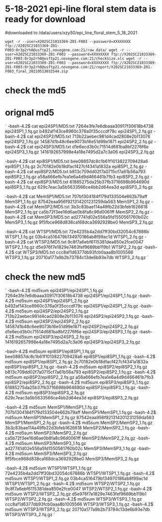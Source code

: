 # 5-18-2021 epi-line floral stem data is ready for download
#downloaded to /data/users/xzy50/epi_line_floral_stem_5_18_2021

`
wget -r --user=X202SC21033369-Z01-F003 --password=XXXXXXXX ftp://X202SC21033369-Z01-F003:0r3p2rh0@usftp21.novogene.com:21/raw_data/
wget -r --user=X202SC21033369-Z01-F003 --password=XXXXXXXX ftp://X202SC21033369-Z01-F003:0r3p2rh0@usftp21.novogene.com:21/checkSize.xls
wget -r --user=X202SC21033369-Z01-F003 --password=XXXXXXXX ftp://X202SC21033369-Z01-F003:0r3p2rh0@usftp21.novogene.com:21/report/X202SC21033369-Z01-F003_final_20210513032544.zip 
`
# check the md5
# orignal md5 
`
-bash-4.2$ cat epi24SP1/MD5.txt 
7264e3fe7e6dbaaa30917f30618b4738  epi24SP1_1.fq.gz
b492af143ce8960c376a0f35cccdf79c  epi24SP1_2.fq.gz
-bash-4.2$ cat epi24SP2/MD5.txt 
713b22aebec981d4cad2808e2b113076  epi24SP2_1.fq.gz
14587d1b48c6ee9073b16e51d99e1871  epi24SP2_2.fq.gz
-bash-4.2$ cat epi24SP3/MD5.txt 
d1e6ecd3b0c71514d681ba8bf2276f6e  epi24SP3_1.fq.gz
1416192657998e4a18e7495d2a7c3a06  epi24SP3_2.fq.gz

-bash-4.2$ cat epi8SP1/MD5.txt 
bee08857dc8c1b61f1013822709428a6  epi8SP1_1.fq.gz
2c70182e0b18dfacf427cf4341a1832a  epi8SP1_2.fq.gz
-bash-4.2$ cat epi8SP2/MD5.txt 
b813c709dd02f7a0715cf7a61b56a793  epi8SP2_1.fq.gz
a58a666efb7ea1e6a4d9d466461b7fb3  epi8SP2_2.fq.gz
-bash-4.2$ cat epi8SP3/MD5.txt 
61885275da25b37fb3716698b964690d  epi8SP3_1.fq.gz
629c7eac3a5b5633566ce4bb2d64ea3d  epi8SP3_2.fq.gz

-bash-4.2$ cat MemSP1/MD5.txt 
707b1304184f179d133504e662b79aff  MemSP1_1.fq.gz
87542eaa956f921314201231259da563  MemSP1_2.fq.gz
-bash-4.2$ cat MemSP2/MD5.txt 
3b3c83bae114a49fb22d3bfeb1626618  MemSP2_1.fq.gz
ca5b72f3ee16d6ae0b8fa8c96d0061ff  MemSP2_2.fq.gz
-bash-4.2$ cat MemSP3/MD5.txt 
ad27741d02e556a5fd1550561760b02c  MemSP3_1.fq.gz
9f5fbce968d838ca168dca3692928be0  MemSP3_2.fq.gz

-bash-4.2$ cat WTSP1/MD5.txt 
72e4235b4a2dd7ff30bd32054c67886b  WTSP1_1.fq.gz
03b4ca516479b134970186ab8f99ac1d  WTSP1_2.fq.gz
-bash-4.2$ cat WTSP2/MD5.txt 
9c8f7a6ebf6115381dea850e2fce0047  WTSP2_1.fq.gz
d5e976f7e1829e7463fef9669bb119b1  WTSP2_2.fq.gz
-bash-4.2$ cat WTSP3/MD5.txt 
ccc8af1d6377db93fcb0aaa8b1005566  WTSP3_1.fq.gz
20710a177a9b2b73784c13de6b93e7db  WTSP3_2.fq.gz
`
# check the new md5
`
-bash-4.2$ md5sum epi24SP1/epi24SP1_1.fq.gz 
7264e3fe7e6dbaaa30917f30618b4738  epi24SP1/epi24SP1_1.fq.gz
-bash-4.2$ md5sum epi24SP1/epi24SP1_2.fq.gz 
b492af143ce8960c376a0f35cccdf79c  epi24SP1/epi24SP1_2.fq.gz
-bash-4.2$ md5sum epi24SP2/epi24SP2_1.fq.gz 
713b22aebec981d4cad2808e2b113076  epi24SP2/epi24SP2_1.fq.gz
-bash-4.2$ md5sum epi24SP2/epi24SP2_2.fq.gz 
14587d1b48c6ee9073b16e51d99e1871  epi24SP2/epi24SP2_2.fq.gz
d1e6ecd3b0c71514d681ba8bf2276f6e  epi24SP3/epi24SP3_1.fq.gz
-bash-4.2$ md5sum epi24SP3/epi24SP3_2.fq.gz 
1416192657998e4a18e7495d2a7c3a06  epi24SP3/epi24SP3_2.fq.gz

-bash-4.2$ md5sum epi8SP1/epi8SP1_1.fq.gz 
bee08857dc8c1b61f1013822709428a6  epi8SP1/epi8SP1_1.fq.gz
-bash-4.2$ md5sum epi8SP1/epi8SP1_2.fq.gz 
2c70182e0b18dfacf427cf4341a1832a  epi8SP1/epi8SP1_2.fq.gz
-bash-4.2$ md5sum epi8SP2/epi8SP2_1.fq.gz 
b813c709dd02f7a0715cf7a61b56a793  epi8SP2/epi8SP2_1.fq.gz
-bash-4.2$ md5sum epi8SP2/epi8SP2_2.fq.gz 
a58a666efb7ea1e6a4d9d466461b7fb3  epi8SP2/epi8SP2_2.fq.gz
-bash-4.2$ md5sum epi8SP3/epi8SP3_1.fq.gz 
61885275da25b37fb3716698b964690d  epi8SP3/epi8SP3_1.fq.gz
-bash-4.2$ md5sum epi8SP3/epi8SP3_2.fq.gz 
629c7eac3a5b5633566ce4bb2d64ea3d  epi8SP3/epi8SP3_2.fq.gz

-bash-4.2$ md5sum MemSP1/MemSP1_1.fq.gz
707b1304184f179d133504e662b79aff  MemSP1/MemSP1_1.fq.gz
-bash-4.2$ md5sum MemSP1/MemSP1_2.fq.gz
87542eaa956f921314201231259da563  MemSP1/MemSP1_2.fq.gz
-bash-4.2$ md5sum MemSP2/MemSP2_1.fq.gz
3b3c83bae114a49fb22d3bfeb1626618  MemSP2/MemSP2_1.fq.gz
-bash-4.2$ md5sum MemSP2/MemSP2_2.fq.gz
ca5b72f3ee16d6ae0b8fa8c96d0061ff  MemSP2/MemSP2_2.fq.gz
-bash-4.2$ md5sum MemSP3/MemSP3_1.fq.gz
ad27741d02e556a5fd1550561760b02c  MemSP3/MemSP3_1.fq.gz
-bash-4.2$ md5sum MemSP3/MemSP3_2.fq.gz
9f5fbce968d838ca168dca3692928be0  MemSP3/MemSP3_2.fq.gz

-bash-4.2$ md5sum WTSP1/WTSP1_1.fq.gz
72e4235b4a2dd7ff30bd32054c67886b  WTSP1/WTSP1_1.fq.gz
-bash-4.2$ md5sum WTSP1/WTSP1_2.fq.gz
03b4ca516479b134970186ab8f99ac1d  WTSP1/WTSP1_2.fq.gz
-bash-4.2$ md5sum WTSP2/WTSP2_1.fq.gz
9c8f7a6ebf6115381dea850e2fce0047  WTSP2/WTSP2_1.fq.gz
-bash-4.2$ md5sum WTSP2/WTSP2_2.fq.gz
d5e976f7e1829e7463fef9669bb119b1  WTSP2/WTSP2_2.fq.gz
-bash-4.2$ md5sum WTSP3/WTSP3_1.fq.gz
ccc8af1d6377db93fcb0aaa8b1005566  WTSP3/WTSP3_1.fq.gz
-bash-4.2$ md5sum WTSP3/WTSP3_2.fq.gz
20710a177a9b2b73784c13de6b93e7db  WTSP3/WTSP3_2.fq.gz
`
